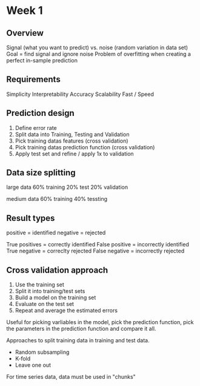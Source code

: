 # Week 1

## Overview

Signal (what you want to predict) vs. noise (random variation in data set)
Goal = find signal and ignore noise
Problem of overfitting when creating a perfect in-sample prediction

## Requirements

Simplicity
Interpretability
Accuracy
Scalability
Fast / Speed

## Prediction design

1. Define error rate
2. Split data into Training, Testing and Validation
3. Pick training datas features (cross validation)
4. Pick training datas prediction function (cross validation)
5. Apply test set and refine / apply 1x to validation

## Data size splitting

large data
60% training
20% test
20% validation

medium data
60% training
40% tessting

## Result types

positive = identified
negative = rejected

True positives = correctly identified
False positive = incorrectly identified
True negative = correclty rejected
False negative = incorrectly rejected

## Cross validation approach

1. Use the training set
2. Split it into training/test sets
3. Build a model on the training set
4. Evaluate on the test set
5. Repeat and average the estimated errors

Useful for picking varliables in the model, pick the prediction function, pick the parameters in the prediction function and compare it all.

Approaches to split training data in training and test data.

- Random subsampling
- K-fold
- Leave one out

For time series data, data must be used in "chunks"
